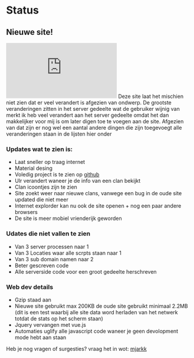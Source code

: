 # Status
## Nieuwe site!
<iframe src="https://www.youtube.com/embed/UAmjrI3ye_k" frameborder="0" allowfullscreen></iframe>
Deze site laat het mischien niet zien dat er veel verandert is afgezien van ondwerp.
De grootste veranderingen zitten in het server gedeelte wat de gebruiker wijnig van merkt ik heb veel verandert aan het server gedeelte omdat het dan makkelijker voor mij is om later digen toe te voegen aan de site.
Afgezien van dat zijn er nog wel een aantal andere dingen die zijn toegevoegt alle veranderingen staan in de lijsten hier onder

### Updates wat te zien is:
- Laat sneller op traag internet
- Material desing
- Voledig project is te zien op [github](https://github.com/mjarkk/wotnlclans)
- Ulr verandert waneer je de info van een clan bekijkt
- Clan icoontjes zijn te zien
- Site zoekt weer naar nieuwe clans, vanwege een bug in de oude site updated die niet meer
- Internet explorder kan nu ook de site openen + nog een paar andere browsers
- De site is meer mobiel vrienderijk geworden

### Udates die niet vallen te zien
- Van 3 server processen naar 1
- Van 3 Locaties waar alle scrpts staan naar 1
- Van 3 sub domain namen naar 2
- Beter gescreven code
- Alle serverside code voor een groot gedeelte herschreven

### Web dev details
- Gzip staad aan
- Nieuwe site gebruikt max 200KB de oude site gebruikt minimaal 2.2MB (dit is een test waarbij alle site data word herladen van het netwerk totdat de stats op het scherm staan)
- Jquery vervangen met vue.js
- Automaties uglify alle javascript code waneer je geen devolopment mode hebt aan staan

Heb je nog vragen of surgesties? vraag het in wot: [mjarkk](https://worldoftanks.eu/en/community/accounts/516673968)

